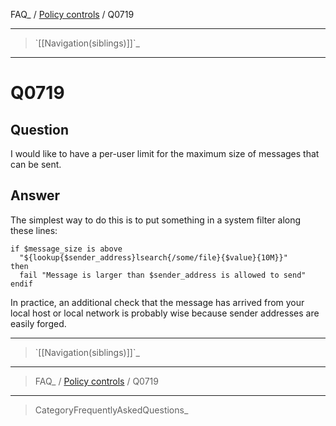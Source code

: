 FAQ\_ / [Policy controls](FAQ/Policy_controls) / Q0719

* * * * *

> \`[[Navigation(siblings)]]\`\_

* * * * *

Q0719
=====

Question
--------

I would like to have a per-user limit for the maximum size of messages
that can be sent.

Answer
------

The simplest way to do this is to put something in a system filter along
these lines:

    if $message_size is above
      "${lookup{$sender_address}lsearch{/some/file}{$value}{10M}}"
    then
      fail "Message is larger than $sender_address is allowed to send"
    endif

In practice, an additional check that the message has arrived from your
local host or local network is probably wise because sender addresses
are easily forged.

* * * * *

> \`[[Navigation(siblings)]]\`\_

* * * * *

> FAQ\_ / [Policy controls](FAQ/Policy_controls) / Q0719

* * * * *

> CategoryFrequentlyAskedQuestions\_
